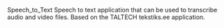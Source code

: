 Speech_to_Text
Speech to text application that can be used to transcribe audio and video files. Based on the TALTECH tekstiks.ee application.
